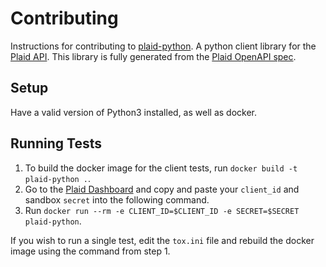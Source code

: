 # Contributing

Instructions for contributing to [plaid-python][1]. A python client library for the [Plaid API][2]. This library is fully generated from the [Plaid OpenAPI spec](3).

## Setup

Have a valid version of Python3 installed, as well as docker.

## Running Tests

1. To build the docker image for the client tests, run `docker build -t plaid-python .`.
2. Go to the [Plaid Dashboard](https://dashboard.plaid.com/) and copy and paste your `client_id` and sandbox `secret` into the following command.
3. Run `docker run --rm -e CLIENT_ID=$CLIENT_ID -e SECRET=$SECRET plaid-python`.

If you wish to run a single test, edit the `tox.ini` file and rebuild the docker image using the command from step 1.

[1]: https://github.com/plaid/plaid-python
[2]: https://plaid.com
[3]: https://github.com/plaid/plaid-openapi
